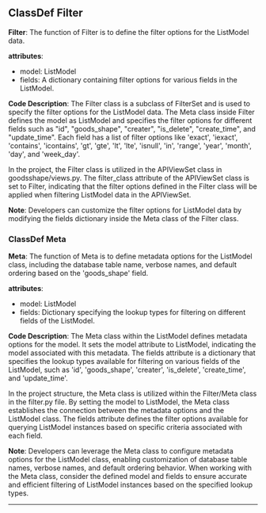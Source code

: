 ## ClassDef Filter
**Filter**: The function of Filter is to define the filter options for the ListModel data.

**attributes**:
- model: ListModel
- fields: A dictionary containing filter options for various fields in the ListModel.

**Code Description**:
The Filter class is a subclass of FilterSet and is used to specify the filter options for the ListModel data. The Meta class inside Filter defines the model as ListModel and specifies the filter options for different fields such as "id", "goods_shape", "creater", "is_delete", "create_time", and "update_time". Each field has a list of filter options like 'exact', 'iexact', 'contains', 'icontains', 'gt', 'gte', 'lt', 'lte', 'isnull', 'in', 'range', 'year', 'month', 'day', and 'week_day'.

In the project, the Filter class is utilized in the APIViewSet class in goodsshape/views.py. The filter_class attribute of the APIViewSet class is set to Filter, indicating that the filter options defined in the Filter class will be applied when filtering ListModel data in the APIViewSet.

**Note**:
Developers can customize the filter options for ListModel data by modifying the fields dictionary inside the Meta class of the Filter class.
### ClassDef Meta
**Meta**: The function of Meta is to define metadata options for the ListModel class, including the database table name, verbose names, and default ordering based on the 'goods_shape' field.

**attributes**:
- model: ListModel
- fields: Dictionary specifying the lookup types for filtering on different fields of the ListModel.

**Code Description**:
The Meta class within the ListModel defines metadata options for the model. It sets the model attribute to ListModel, indicating the model associated with this metadata. The fields attribute is a dictionary that specifies the lookup types available for filtering on various fields of the ListModel, such as 'id', 'goods_shape', 'creater', 'is_delete', 'create_time', and 'update_time'.

In the project structure, the Meta class is utilized within the Filter/Meta class in the filter.py file. By setting the model to ListModel, the Meta class establishes the connection between the metadata options and the ListModel class. The fields attribute defines the filter options available for querying ListModel instances based on specific criteria associated with each field.

**Note**:
Developers can leverage the Meta class to configure metadata options for the ListModel class, enabling customization of database table names, verbose names, and default ordering behavior. When working with the Meta class, consider the defined model and fields to ensure accurate and efficient filtering of ListModel instances based on the specified lookup types.
***
